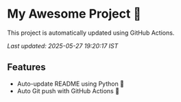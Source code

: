 # My Awesome Project 🚀

This project is automatically updated using GitHub Actions.

_Last updated: 2025-05-27 19:20:17 IST_

## Features
- Auto-update README using Python 🐍
- Auto Git push with GitHub Actions 🤖

